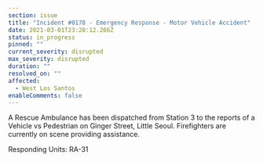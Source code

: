 ```yaml
---
section: issue
title: "Incident #0178 - Emergency Response - Motor Vehicle Accident"
date: 2021-03-01T23:28:12.266Z
status: in_progress
pinned: ""
current_severity: disrupted
max_severity: disrupted
duration: ""
resolved_on: ""
affected:
  - West Los Santos
enableComments: false
---
```

A Rescue Ambulance has been dispatched from Station 3 to the reports of a Vehicle vs Pedestrian on Ginger Street, Little Seoul. Firefighters are currently on scene providing assistance.

Responding Units: RA-31